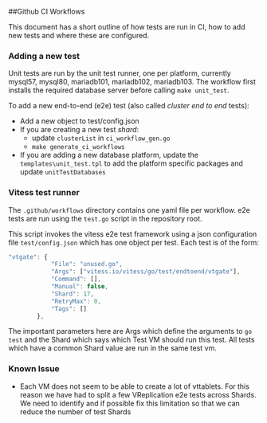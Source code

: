 ##Github CI Workflows

This document has a short outline of how tests are run in CI, how to add new tests and where these are configured.

### Adding a new test

Unit tests are run by the unit test runner, one per platform, currently mysql57, mysql80, mariadb101, mariadb102, mariadb103.
The workflow first installs the required database server before calling `make unit_test`.

To add a new end-to-end (e2e) test (also called _cluster end to end_ tests):
* Add a new object to test/config.json
* If you are creating a new test _shard_:
  * update `clusterList` in `ci_workflow_gen.go`
  * `make generate_ci_workflows`
* If you are adding a new database platform, update the `templates\unit_test.tpl` to add 
  the platform specific packages and update `unitTestDatabases`


### Vitess test runner
The `.github/workflows` directory contains one yaml file per workflow. e2e tests are run using the `test.go` script 
in the repository root.

This script invokes the vitess e2e test framework using a json configuration file `test/config.json` which has one object per test. 
Each test is of the form:

```javascript
"vtgate": {
			"File": "unused.go",
			"Args": ["vitess.io/vitess/go/test/endtoend/vtgate"],
			"Command": [],
			"Manual": false,
			"Shard": 17,
			"RetryMax": 0,
			"Tags": []
		},
```
The important parameters here are Args which define the arguments to `go test` and the Shard which says 
which Test VM should run this test. All tests which have a common Shard value are run in the same test vm.

### Known Issue

* Each VM does not seem to be able to create a lot of vttablets. For this reason we have had to split a few VReplication 
e2e tests across Shards. We need to identify and if possible fix this limitation so that we can reduce the number of test Shards
  
